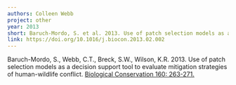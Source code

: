```yaml
---
authors: Colleen Webb
project: other
year: 2013
short: Baruch-Mordo, S. et al. 2013. Use of patch selection models as a decision support tool to evaluate mitigation strategies of human-wildlife conflict. Biological Conservation 160: 263-271."
link: https://doi.org/10.1016/j.biocon.2013.02.002
---
```


Baruch-Mordo, S., Webb, C.T., Breck, S.W., Wilson, K.R. 2013. Use of patch selection models as a decision support tool to evaluate mitigation strategies of human-wildlife conflict. [Biological Conservation 160: 263-271.](https://doi.org/10.1016/j.biocon.2013.02.002)
